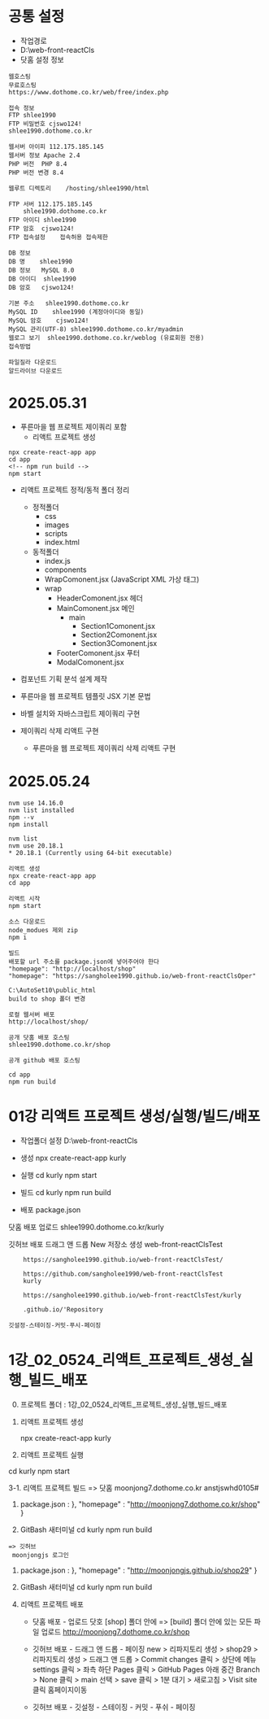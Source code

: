 
# 공통 설정
- 작업경로
- D:\web-front-reactCls
- 닷홈 설정 정보
```
웹호스팅
무료호스팅
https://www.dothome.co.kr/web/free/index.php

접속 정보
FTP shlee1990
FTP 비밀번호 cjswo124!
shlee1990.dothome.co.kr

웹서버 아이피 112.175.185.145
웹서버 정보 Apache 2.4 
PHP 버전	PHP 8.4	  
PHP 버전 변경 8.4

웹루트 디렉토리	/hosting/shlee1990/html

FTP 서버 112.175.185.145
	shlee1990.dothome.co.kr
FTP 아이디 shlee1990
FTP 암호	cjswo124!
FTP 접속설정	접속허용 접속제한   

DB 정보
DB 명	shlee1990	  
DB 정보	MySQL 8.0
DB 아이디	shlee1990	  
DB 암호	cjswo124!
	
기본 주소	shlee1990.dothome.co.kr
MySQL ID	shlee1990 (계정아이디와 동일)
MySQL 암호	cjswo124!
MySQL 관리(UTF-8)	shlee1990.dothome.co.kr/myadmin
웹로그 보기	shlee1990.dothome.co.kr/weblog (유료회원 전용)
접속방법

파일질라 다운로드
알드라이브 다운로드
```

# 2025.05.31
- 푸른마을 웹 프로젝트 제이쿼리 포함
  - 리액트 프로젝트 생성
```
npx create-react-app app
cd app
<!-- npm run build -->
npm start
```
  - 리액트 프로젝트 정적/동적 폴더 정리
    - 정적폴더
      - css
      - images
      - scripts
      - index.html
    - 동적폴더
      - index.js
      - components
      - WrapComonent.jsx (JavaScript XML 가상 태그)
      - wrap
        - HeaderComonent.jsx  헤더
        - MainComonent.jsx    메인
          - main
            - Section1Comonent.jsx
            - Section2Comonent.jsx
            - Section3Comonent.jsx
        - FooterComonent.jsx    푸터 
        - ModalComonent.jsx 

  - 컴포넌트 기획 분석 설계 제작
  - 푸른마을 웹 프로젝트 템플릿 JSX 기본 문법
  - 바벨 설치와 자바스크립트 제이쿼리 구현

- 제이쿼리 삭제 리액트 구현
  - 푸른마을 웹 프로젝트 제이쿼리 삭제 리액트 구현



# 2025.05.24
```
nvm use 14.16.0
nvm list installed
npm --v
npm install

nvm list
nvm use 20.18.1
* 20.18.1 (Currently using 64-bit executable)

리액트 생성
npx create-react-app app
cd app

리액트 시작
npm start

소스 다운로드
node_modues 제외 zip
npm i

빌드
배포할 url 주소를 package.json에 넣어주어야 한다
"homepage": "http://localhost/shop"
"homepage": "https://sangholee1990.github.io/web-front-reactClsOper"

C:\AutoSet10\public_html
build to shop 폴더 변경

로컬 웹서버 배포
http://localhost/shop/

공개 닷홈 배포 호스팅
shlee1990.dothome.co.kr/shop

공개 github 배포 호스팅

cd app
npm run build
```

# 01강 리액트 프로젝트 생성/실행/빌드/배포
- 작업폴더 설정
D:\web-front-reactCls

- 생성
npx create-react-app kurly

- 실행
cd kurly
npm start

- 빌드
cd kurly
npm run build

- 배포
package.json

닷홈 배포
    업로드
    shlee1990.dothome.co.kr/kurly

깃허브 배포
    드래그 앤 드롭
        New 저장소 생성 
        web-front-reactClsTest
        
        https://sangholee1990.github.io/web-front-reactClsTest/
        
        https://github.com/sangholee1990/web-front-reactClsTest
        kurly

        https://sangholee1990.github.io/web-front-reactClsTest/kurly

        .github.io/'Repository

    깃설정-스테이징-커밋-푸시-페이징



# 1강_02_0524_리액트_프로젝트_생성_실행_빌드_배포
0. 프로젝트 폴더 : 1강_02_0524_리액트_프로젝트_생성_실행_빌드_배포

1. 리액트 프로젝트 생성

   npx create-react-app kurly

2. 리액트 프로젝트 실행

  cd kurly
  npm start

3-1. 리액트 프로젝트 빌드 
     => 닷홈
     moonjong7.dothome.co.kr
     anstjswhd0105# 

   1) package.json
    :
     },
     "homepage" : "http://moonjong7.dothome.co.kr/shop"
    }

   2) GitBash 새터미널
      cd kurly
      npm run build



    => 깃허브
     moonjongjs 로그인
   1) package.json
    :
     },
     "homepage" : "http://moonjongjs.github.io/shop29"
    }

 2) GitBash 새터미널
      cd kurly
      npm run build


4. 리액트 프로젝트 배포
   - 닷홈 배포 - 업로드
     닷호 [shop] 폴더 안에 => [build] 폴더 안에 있는 모든 파일 업로드
    http://moonjong7.dothome.co.kr/shop


   - 깃허브 배포 - 드래그 앤 드롭 - 페이징
     new > 리파지토리 생성 > shop29 > 리파지토리 생성 >  드래그 앤 드롭   >  Commit changes 클릭 > 상단에 메뉴 settings 클릭 >  좌측 하단  Pages 클릭 > GitHub Pages 아래 중간 Branch > None 클릭 > main 선택 > save 클릭  > 1분 대기 > 새로고침 > Visit site 클릭 홈페이지이동

   - 깃허브 배포 - 깃설정 - 스테이징 - 커밋 - 푸쉬 - 페이징